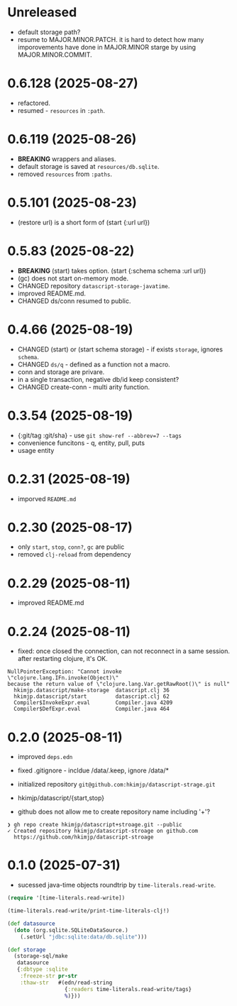 # Unreleased

- default storage path?
- resume to MAJOR.MINOR.PATCH. it is hard to detect how many imporovements
  have done in MAJOR.MINOR starge by using MAJOR.MINOR.COMMIT.

# 0.6.128 (2025-08-27)

- refactored.
- resumed - `resources` in `:path`.

# 0.6.119 (2025-08-26)

- **BREAKING** wrappers and aliases.
- default storage is saved at `resources/db.sqlite`.
- removed `resources` from `:paths`.

# 0.5.101 (2025-08-23)

- (restore url) is a short form of (start {:url url})

# 0.5.83 (2025-08-22)

- **BREAKING** (start) takes option. (start {:schema schema :url url})
- (gc) does not start on-memory mode.
- CHANGED repository `datascript-storage-javatime`.
- improved README.md.
- CHANGED ds/conn resumed to public.

# 0.4.66 (2025-08-19)

- CHANGED (start) or (start schema storage) - if exists `storage`,
  ignores `schema`.
- CHANGED `ds/q` - defined as a function not a macro.
- conn and storage are privare.
- in a single transaction, negative db/id keep consistent?
- CHANGED create-conn - multi arity function.

# 0.3.54 (2025-08-19)

- {:git/tag :git/sha} - use `git show-ref --abbrev=7 --tags`
- convenience funcitons - q, entity, pull, puts
- usage entity

# 0.2.31 (2025-08-19)

- imporved `README.md`

# 0.2.30 (2025-08-17)

- only `start`, `stop`, `conn?`, `gc` are public
- removed `clj-reload` from dependency

# 0.2.29 (2025-08-11)

- improved README.md

# 0.2.24 (2025-08-11)

- fixed: once closed the connection, can not reconnect in a same session.
  after restarting clojure, it's OK.

```
NullPointerException: "Cannot invoke \"clojure.lang.IFn.invoke(Object)\"
because the return value of \"clojure.lang.Var.getRawRoot()\" is null"
  hkimjp.datascript/make-storage  datascript.clj 36
  hkimjp.datascript/start         datascript.clj 62
  Compiler$InvokeExpr.eval        Compiler.java 4209
  Compiler$DefExpr.eval           Compiler.java 464
```

# 0.2.0 (2025-08-11)

- improved `deps.edn`
- fixed .gitignore - incldue /data/.keep, ignore /data/*
- initialized repository `git@github.com:hkimjp/datascript-strage.git`
- hkimjp/datascript/{start,stop}

- github does not allow me to create repository name including '+'?

```
❯ gh repo create hkimjp/datascript+stroage.git --public
✓ Created repository hkimjp/datascript-stroage on github.com
  https://github.com/hkimjp/datascript-stroage
```

# 0.1.0 (2025-07-31)

- sucessed java-time objects roundtrip by `time-literals.read-write`.

```clojure
(require '[time-literals.read-write])

(time-literals.read-write/print-time-literals-clj!)

(def datasource
  (doto (org.sqlite.SQLiteDataSource.)
    (.setUrl "jdbc:sqlite:data/db.sqlite")))

(def storage
  (storage-sql/make
   datasource
   {:dbtype :sqlite
    :freeze-str pr-str
    :thaw-str   #(edn/read-string
                  {:readers time-literals.read-write/tags}
                  %)}))
```
